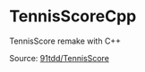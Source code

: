 # TennisScoreCpp

TennisScore remake with C++

Source: [91tdd/TennisScore](https://github.com/91tdd/TennisScore)